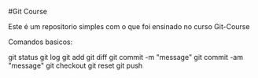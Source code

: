#Git Course

Este é um repositorio simples com o que foi ensinado no curso Git-Course

Comandos basicos:

git status
git log
git add <file>
git diff
git commit -m "message"
git commit -am "message"
git checkout
git reset
git push
